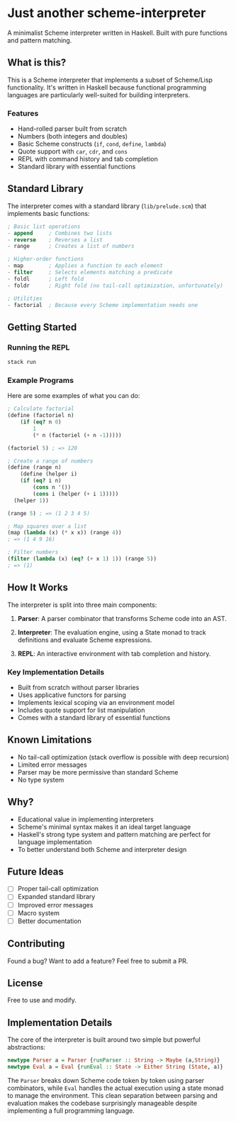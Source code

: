 # Just another scheme-interpreter

A minimalist Scheme interpreter written in Haskell. Built with pure functions and pattern matching.

## What is this?

This is a Scheme interpreter that implements a subset of Scheme/Lisp functionality. It's written in Haskell because functional programming languages are particularly well-suited for building interpreters.

### Features

- Hand-rolled parser built from scratch
- Numbers (both integers and doubles)
- Basic Scheme constructs (`if`, `cond`, `define`, `lambda`)
- Quote support with `car`, `cdr`, and `cons`
- REPL with command history and tab completion
- Standard library with essential functions

## Standard Library

The interpreter comes with a standard library (`lib/prelude.scm`) that implements basic functions:

```scheme
; Basic list operations
- append     ; Combines two lists
- reverse    ; Reverses a list
- range      ; Creates a list of numbers

; Higher-order functions
- map        ; Applies a function to each element
- filter     ; Selects elements matching a predicate
- foldl      ; Left fold
- foldr      ; Right fold (no tail-call optimization, unfortunately)

; Utilities
- factorial  ; Because every Scheme implementation needs one
```

## Getting Started

### Running the REPL

```bash
stack run
```

### Example Programs

Here are some examples of what you can do:

```scheme
; Calculate factorial
(define (factoriel n)
    (if (eq? n 0)
        1
        (* n (factoriel (+ n -1)))))

(factoriel 5) ; => 120

; Create a range of numbers
(define (range n)
    (define (helper i)
    (if (eq? i n)
        (cons n '())
        (cons i (helper (+ i 1)))))
  (helper 1))

(range 5) ; => (1 2 3 4 5)

; Map squares over a list
(map (lambda (x) (* x x)) (range 4))
; => (1 4 9 16)

; Filter numbers
(filter (lambda (x) (eq? (+ x 1) 1)) (range 5))
; => (1)
```

## How It Works

The interpreter is split into three main components:

1. **Parser**: A parser combinator that transforms Scheme code into an AST.

2. **Interpreter**: The evaluation engine, using a State monad to track definitions and evaluate Scheme expressions.

3. **REPL**: An interactive environment with tab completion and history.

### Key Implementation Details

- Built from scratch without parser libraries
- Uses applicative functors for parsing
- Implements lexical scoping via an environment model
- Includes quote support for list manipulation
- Comes with a standard library of essential functions

## Known Limitations

- No tail-call optimization (stack overflow is possible with deep recursion)
- Limited error messages
- Parser may be more permissive than standard Scheme
- No type system

## Why?

- Educational value in implementing interpreters
- Scheme's minimal syntax makes it an ideal target language
- Haskell's strong type system and pattern matching are perfect for language implementation
- To better understand both Scheme and interpreter design

## Future Ideas

- [ ] Proper tail-call optimization
- [ ] Expanded standard library
- [ ] Improved error messages
- [ ] Macro system
- [ ] Better documentation

## Contributing

Found a bug? Want to add a feature? Feel free to submit a PR.

## License

Free to use and modify.

## Implementation Details

The core of the interpreter is built around two simple but powerful abstractions:

```haskell
newtype Parser a = Parser {runParser :: String -> Maybe (a,String)}
newtype Eval a = Eval {runEval :: State -> Either String (State, a)}
```

The `Parser` breaks down Scheme code token by token using parser combinators, while `Eval` handles the actual execution using a state monad to manage the environment. This clean separation between parsing and evaluation makes the codebase surprisingly manageable despite implementing a full programming language.

